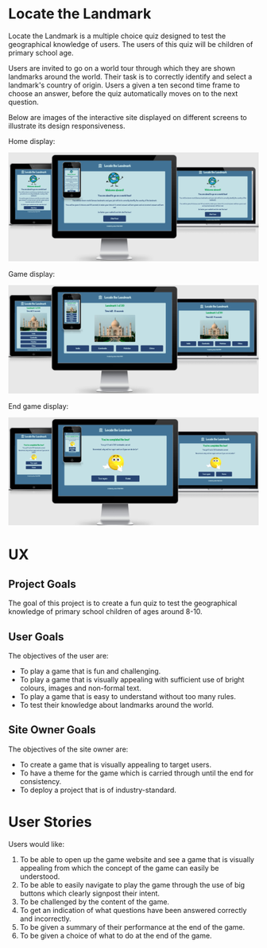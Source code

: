# Locate the Landmark

Locate the Landmark is a multiple choice quiz designed to test the geographical knowledge of users. The users of this quiz will be children of primary school age. 

Users are invited to go on a world tour through which they are shown landmarks around the world. Their task is to correctly identify and select a landmark's country of origin. Users a given a ten second time frame to choose an answer, before the quiz automatically moves on to the next question. 

Below are images of the interactive site displayed on different screens to illustrate its design responsiveness.

Home display:

![home-responsive-display](assets/images/readme-images/home-responsive.png)

Game display:

![game-responsive-display](assets/images/readme-images/game-responsive.png)

End game display:

![game-responsive-display](assets/images/readme-images/end-game-responsive.png)


# UX

## Project Goals

The goal of this project is to create a fun quiz to test the geographical knowledge of primary school children of ages around 8-10. 

## User Goals

The objectives of the user are:

* To play a game that is fun and challenging.
* To play a game that is visually appealing with sufficient use of bright colours, images and non-formal text.  
* To play a game that is easy to understand without too many rules. 
* To test their knowledge about landmarks around the world.

## Site Owner Goals

The objectives of the site owner are:

* To create a game that is visually appealing to target users.
* To have a theme for the game which is carried through until the end for consistency.
* To deploy a project that is of industry-standard. 

# User Stories

Users would like:

1. To be able to open up the game website  and see a game that is visually appealing from which the concept of the game can easily be understood.
2. To be able to easily navigate to play the game through the use of big buttons which clearly signpost their intent.
3. To be challenged by the content of the game.
4. To get an indication of what questions have been answered correctly and incorrectly.
5. To be given a summary of their performance at the end of the game.
6. To be given a choice of what to do at the end of the game.





